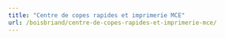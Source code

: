 ```yaml
---
title: "Centre de copes rapides et imprimerie MCE"
url: /boisbriand/centre-de-copes-rapides-et-imprimerie-mce/
---
```

